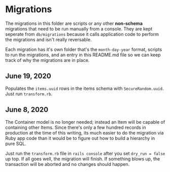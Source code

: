 # Migrations

The migrations in this folder are scripts or any other **non-schema** migrations that need to be run manually from a console. They are kept seperate from `db/migrations` because it calls application code to perform the migrations and isn't really reversable.

Each migration has it's own folder that's the `month-day-year` format, scripts to run the migrations, and an entry in this README.md file so we can keep track of why the migrations are in place.

## June 19, 2020

Populates the `items.uuid` rows in the items schema with `SecureRandom.uuid`. Just run `transform.rb`.

## June 8, 2020

The Container model is no longer needed; instead an Item will be capable of containing other Items. Since there's only a few hundred records in production at the time of this writing, its much easier to do the migration via Ruby app code than it would be to figure out how to build a hierarchy in pure SQL.

Just run the `transform.rb` file in `rails console` after you set `dry_run = false` up top. If all goes well, the migration will finish. If something blows up, the transaction will be aborted and no changes should happen.